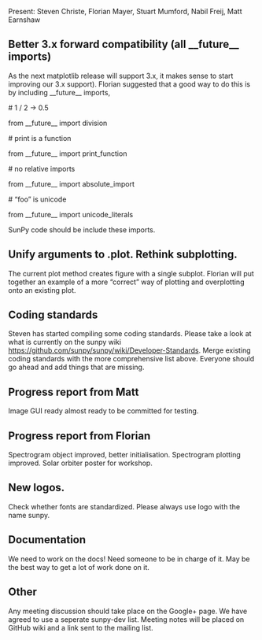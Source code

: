 Present: Steven Christe, Florian Mayer, Stuart Mumford, Nabil Freij, Matt Earnshaw

## Better 3.x forward compatibility (all \_\_future\_\_ imports)
As the next matplotlib release will support 3.x, it makes sense to start improving our 3.x support). Florian suggested that a good way to do this is by including \_\_future\_\_ imports,

\# 1 / 2 → 0.5

from \_\_future\_\_ import division

\# print is a function

from \_\_future\_\_ import print_function

\# no relative imports

from \_\_future\_\_ import absolute_import

\# “foo” is unicode

from \_\_future\_\_ import unicode_literals

SunPy code should be include these imports.

## Unify arguments to .plot. Rethink subplotting.
The current plot method creates figure with a single subplot. Florian will put together an example of a more “correct” way of plotting and overplotting onto an existing plot.

## Coding standards
Steven has started compiling some coding standards. Please take a look at what is currently on the sunpy wiki https://github.com/sunpy/sunpy/wiki/Developer-Standards. Merge existing coding standards with the more comprehensive list above. Everyone should go ahead and add things that are missing.

## Progress report from Matt
Image GUI ready almost ready to be committed for testing.

## Progress report from Florian
Spectrogram object improved, better initialisation. Spectrogram plotting improved. Solar orbiter poster for workshop.

## New logos. 
Check whether fonts are standardized. Please always use logo with the name sunpy.

## Documentation
We need to work on the docs! Need someone to be in charge of it. May be the best way to get a lot of work done on it.

## Other
Any meeting discussion should take place on the Google+ page. We have agreed to use a seperate sunpy-dev list. Meeting notes will be placed on GitHub wiki and a link sent to the mailing list.